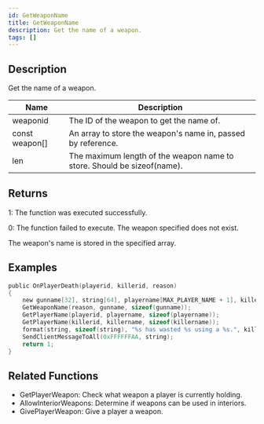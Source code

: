 ```yaml
---
id: GetWeaponName
title: GetWeaponName
description: Get the name of a weapon.
tags: []
---
```


<TagLinks />

## Description

Get the name of a weapon.


| Name | Description |
|------|-------------|
|weaponid | The ID of the weapon to get the name of.|
|const weapon[] | An array to store the weapon's name in, passed by reference.|
|len | The maximum length of the weapon name to store. Should be sizeof(name).|


## Returns

 1: The function was executed successfully. 

 0: The function failed to execute. The weapon specified does not exist.

 The weapon's name is stored in the specified array.


## Examples


```c
public OnPlayerDeath(playerid, killerid, reason)
{
    new gunname[32], string[64], playername[MAX_PLAYER_NAME + 1], killername[MAX_PLAYER_NAME + 1];
    GetWeaponName(reason, gunname, sizeof(gunname));
    GetPlayerName(playerid, playername, sizeof(playername));
    GetPlayerName(killerid, killername, sizeof(killername));
    format(string, sizeof(string), "%s has wasted %s using a %s.", killername, playername, gunname);
    SendClientMessageToAll(0xFFFFFFAA, string);
    return 1;
}
```


## Related Functions


-  GetPlayerWeapon: Check what weapon a player is currently holding.
-  AllowInteriorWeapons: Determine if weapons can be used in interiors.
-  GivePlayerWeapon: Give a player a weapon.